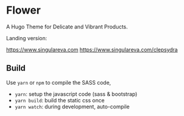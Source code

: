 # Flower

A Hugo Theme for Delicate and Vibrant Products.

Landing version:

https://www.singulareva.com
https://www.singulareva.com/clepsydra

## Build

Use `yarn` or `npm` to compile the SASS code,

- `yarn`: setup the javascript code (sass & bootstrap)
- `yarn build`: build the static css once
- `yarn watch`: during development, auto-compile


